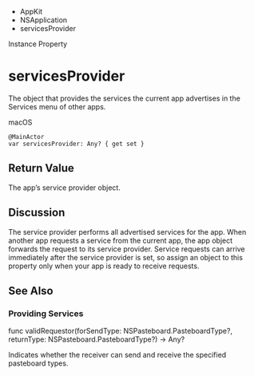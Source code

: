 

- AppKit
- NSApplication
-  servicesProvider 

Instance Property

# servicesProvider

The object that provides the services the current app advertises in the Services menu of other apps.

macOS

``` source
@MainActor
var servicesProvider: Any? { get set }
```

## Return Value

The app’s service provider object.

## Discussion

The service provider performs all advertised services for the app. When another app requests a service from the current app, the app object forwards the request to its service provider. Service requests can arrive immediately after the service provider is set, so assign an object to this property only when your app is ready to receive requests.

## See Also

### Providing Services

func validRequestor(forSendType: NSPasteboard.PasteboardType?, returnType: NSPasteboard.PasteboardType?) -> Any?

Indicates whether the receiver can send and receive the specified pasteboard types.

